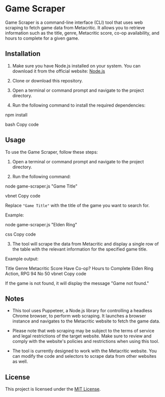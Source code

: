 # Game Scraper

Game Scraper is a command-line interface (CLI) tool that uses web scraping to fetch game data from Metacritic. It allows you to retrieve information such as the title, genre, Metacritic score, co-op availability, and hours to complete for a given game.

## Installation

1. Make sure you have Node.js installed on your system. You can download it from the official website: [Node.js](https://nodejs.org)

2. Clone or download this repository.

3. Open a terminal or command prompt and navigate to the project directory.

4. Run the following command to install the required dependencies:

npm install

bash
Copy code

## Usage

To use the Game Scraper, follow these steps:

1. Open a terminal or command prompt and navigate to the project directory.

2. Run the following command:

node game-scraper.js "Game Title"

vbnet
Copy code

Replace `"Game Title"` with the title of the game you want to search for.

Example:

node game-scraper.js "Elden Ring"

css
Copy code

3. The tool will scrape the data from Metacritic and display a single row of the table with the relevant information for the specified game title.

Example output:

Title	Genre	Metacritic Score	Have Co-op?	Hours to Complete
Elden Ring	Action, RPG	94	No	50
vbnet
Copy code

If the game is not found, it will display the message "Game not found."

## Notes

- This tool uses Puppeteer, a Node.js library for controlling a headless Chrome browser, to perform web scraping. It launches a browser instance and navigates to the Metacritic website to fetch the game data.

- Please note that web scraping may be subject to the terms of service and legal restrictions of the target website. Make sure to review and comply with the website's policies and restrictions when using this tool.

- The tool is currently designed to work with the Metacritic website. You can modify the code and selectors to scrape data from other websites as well.

## License

This project is licensed under the [MIT License](LICENSE).